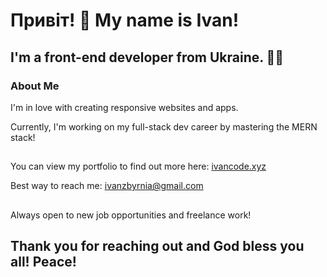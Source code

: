 <h1>Привіт! 👋 My name is Ivan!</h1>

<h2>I'm a front-end developer from Ukraine. 💙💛</h2>

### About Me

I'm in love with creating responsive websites and apps. 

Currently, I'm working on my full-stack dev career by mastering the MERN stack!

##

You can view my portfolio to find out more here: <a href="https://ivancode.xyz/" target="_blank">ivancode.xyz</a>

Best way to reach me: ivanzbyrnia@gmail.com

##

Always open to new job opportunities and freelance work!

<h2>Thank you for reaching out and God bless you all! Peace!</h2>
